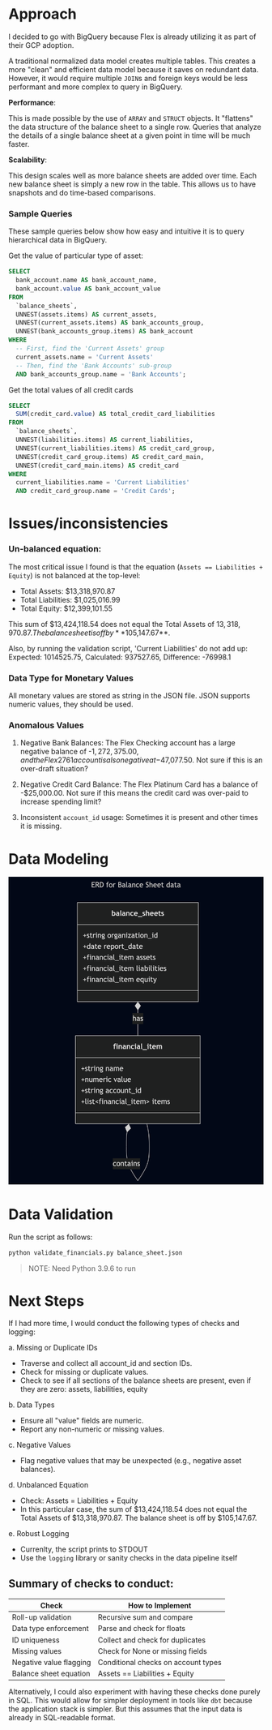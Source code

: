 # Approach
I decided to go with BigQuery because Flex is already utilizing it as part of their GCP adoption.

A traditional normalized data model creates multiple tables. This creates a more "clean" and efficient data model because it saves on redundant data. However, it would require multiple `JOIN`s and foreign keys would be less performant and more complex to query in BigQuery.

**Performance**:

This is made possible by the use of `ARRAY` and `STRUCT` objects. It "flattens" the data structure of the balance sheet to a single row. Queries that analyze the details of a single balance sheet at a given point in time will be much faster.

**Scalability**:

This design scales well as more balance sheets are added over time. Each new balance sheet is simply a new row in the table. This allows us to have snapshots and do time-based comparisons.

### Sample Queries

These sample queries below show how easy and intuitive it is to query hierarchical data in BigQuery.

Get the value of particular type of asset: 
```sql
SELECT
  bank_account.name AS bank_account_name,
  bank_account.value AS bank_account_value
FROM
  `balance_sheets`,
  UNNEST(assets.items) AS current_assets,
  UNNEST(current_assets.items) AS bank_accounts_group,
  UNNEST(bank_accounts_group.items) AS bank_account
WHERE
  -- First, find the 'Current Assets' group
  current_assets.name = 'Current Assets'
  -- Then, find the 'Bank Accounts' sub-group
  AND bank_accounts_group.name = 'Bank Accounts';
```

Get the total values of all credit cards

```sql
SELECT
  SUM(credit_card.value) AS total_credit_card_liabilities
FROM
  `balance_sheets`,
  UNNEST(liabilities.items) AS current_liabilities,
  UNNEST(current_liabilities.items) AS credit_card_group,
  UNNEST(credit_card_group.items) AS credit_card_main,
  UNNEST(credit_card_main.items) AS credit_card
WHERE
  current_liabilities.name = 'Current Liabilities'
  AND credit_card_group.name = 'Credit Cards';
```

# Issues/inconsistencies

### Un-balanced equation:
The most critical issue I found is that the equation (`Assets == Liabilities + Equity`) is not balanced at the top-level: 
- Total Assets: $13,318,970.87
- Total Liabilities: $1,025,016.99
- Total Equity: $12,399,101.55

This sum of $13,424,118.54 does not equal the Total Assets of $13,318,970.87. The balance sheet is off by **$105,147.67**.

Also, by running the validation script, 'Current Liabilities' do not add up: Expected: 1014525.75, Calculated: 937527.65, Difference: -76998.1

### Data Type for Monetary Values

All monetary values are stored as string in the JSON file. JSON supports numeric values, they should be used.

### Anomalous Values

1. Negative Bank Balances: The Flex Checking account has a large negative balance of -$1,272,375.00, and the Flex 2761 account is also negative at -$47,077.50. Not sure if this is an over-draft situation?

1. Negative Credit Card Balance: The Flex Platinum Card has a balance of -$25,000.00. Not sure if this means the credit card was over-paid to increase spending limit?

1. Inconsistent `account_id` usage: Sometimes it is present and other times it is missing. 

# Data Modeling

![](erd.png)

# Data Validation

Run the script as follows:
```sh
python validate_financials.py balance_sheet.json
```
> NOTE: Need Python 3.9.6 to run

# Next Steps

If I had more time, I would conduct the following types of checks and logging:

a. Missing or Duplicate IDs
- Traverse and collect all account_id and section IDs.
- Check for missing or duplicate values.
- Check to see if all sections of the balance sheets are present, even if they are zero: assets, liabilities, equity

b. Data Types
- Ensure all "value" fields are numeric.
- Report any non-numeric or missing values.

c. Negative Values
- Flag negative values that may be unexpected (e.g., negative asset balances).

d. Unbalanced Equation 
- Check: Assets = Liabilities + Equity
- In this particular case, the sum of $13,424,118.54 does not equal the Total Assets of $13,318,970.87. The balance sheet is off by $105,147.67.

e. Robust Logging
- Currenlty, the script prints to STDOUT
- Use the `logging` library or sanity checks in the data pipeline itself

## Summary of checks to conduct: 

| **Check**                  | **How to Implement**                        |
|----------------------------|---------------------------------------------|
| Roll-up validation         | Recursive sum and compare                   |
| Data type enforcement      | Parse and check for floats                  |
| ID uniqueness              | Collect and check for duplicates            |
| Missing values             | Check for None or missing fields            |
| Negative value flagging    | Conditional checks on account types         |
| Balance sheet equation     | Assets == Liabilities + Equity              |

Alternatively, I could also experiment with having these checks done purely in SQL. This would allow for simpler deployment in tools like `dbt` because the application stack is simpler.  But this assumes that the input data is already in SQL-readable format.